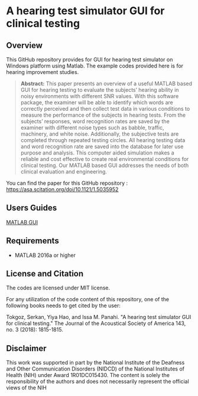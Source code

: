 # A hearing test simulator GUI for clinical testing 

## Overview
This GitHub repository provides for GUI for hearing test simulator on Windows platform using Matlab. The example codes provided here is for hearing improvement studies. 

> **Abstract:** This paper presents an overview of a useful MATLAB based GUI for hearing testing to evaluate the subjects’ hearing ability in noisy environments with different SNR values. With this software package, the examiner will be able to identify which words are correctly perceived and then collect test data in various conditions to measure the performance of the subjects in hearing tests. From the subjects’ responses, word recognition rates are saved by the examiner with different noise types such as babble, traffic, machinery, and white noise. Additionally, the subjective tests are completed through repeated testing circles. All hearing testing data and word recognition rate are saved into the database for later use purpose and analysis. This computer aided simulation makes a reliable and cost effective to create real environmental conditions for clinical testing. Our MATLAB based GUI addresses the needs of both clinical evaluation and engineering.

You can find the paper for this GitHub repository : https://asa.scitation.org/doi/10.1121/1.5035952

## Users Guides

[MATLAB GUI](https://github.com/ssprl/Hearing-test-simulator-GUI-for-clinical-testing/blob/main/Optimizerv2-User-Guide.pdf)

## Requirements 
- MATLAB 2016a or higher

## License and Citation
The codes are licensed under MIT license.

For any utilization of the code content of this repository, one of the following books needs to get cited by the user:

Tokgoz, Serkan, Yiya Hao, and Issa M. Panahi. "A hearing test simulator GUI for clinical testing." The Journal of the Acoustical Society of America 143, no. 3 (2018): 1815-1815.
## Disclaimer
This work was supported in part by the National Institute of the Deafness and Other Communication Disorders (NIDCD) of the National Institutes of Health (NIH) under Award 1R01DC015430. The content is solely the responsibility of the authors and does not necessarily represent the official views of the NIH
